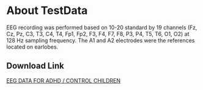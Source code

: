 # About TestData
EEG recording was performed based on 10-20 standard by 19 channels (Fz, Cz, Pz, C3, T3, C4, T4, Fp1, Fp2, F3, F4, F7, F8, P3, P4, T5, T6, O1, O2) at 128 Hz sampling frequency. The A1 and A2 electrodes were the references located on earlobes. 
## Download Link
[EEG DATA FOR ADHD / CONTROL CHILDREN](https://ieee-dataport.org/open-access/eeg-data-adhd-control-children#files)

